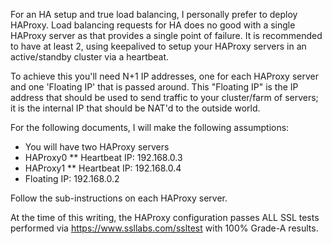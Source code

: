 For an HA setup and true load balancing, I personally prefer to deploy HAProxy. Load balancing requests for HA does no good with a single HAProxy server as that provides a single point of failure. It is recommended to have at least 2, using keepalived to setup your HAProxy servers in an active/standby cluster via a heartbeat.

To achieve this you'll need N+1 IP addresses, one for each HAProxy server and one 'Floating IP' that is passed around. This "Floating IP" is the IP address that should be used to send traffic to your cluster/farm of servers; it is the internal IP that should be NAT'd to the outside world.

For the following documents, I will make the following assumptions:

* You will have two HAProxy servers
* HAProxy0
** Heartbeat IP: 192.168.0.3
* HAProxy1
** Heartbeat IP: 192.168.0.4
* Floating IP: 192.168.0.2

Follow the sub-instructions on each HAProxy server.

At the time of this writing, the HAProxy configuration passes ALL SSL tests performed via https://www.ssllabs.com/ssltest with 100% Grade-A results.